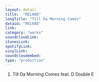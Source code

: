 ```yaml
---
layout: detail
title:  "RELOAD"
longTitle: "Till Da Morning Comes"
dataid: "RELOAD"
link:
category: "works"
soundcloudLink:
itunesLink:
spotifyLink:
vinylLink:
soundcloudembed:
type: "production"
---
```


1. Till Da Morning Comes feat. D Double E
